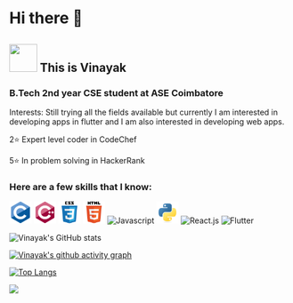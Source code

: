 # Hi there 👋

## <img src = "https://user-images.githubusercontent.com/63050133/156777293-72a6e681-2582-4a9d-ad92-09d1181d47c7.gif" width = 50px height = 50px> This is Vinayak

### B.Tech 2nd year CSE student at ASE Coimbatore

Interests: Still trying all the fields available but currently I am interested in developing apps in flutter and I am also interested in developing web apps.

2⭐ Expert level coder in CodeChef

5⭐ In problem solving in HackerRank

<h3 align="left">Here are a few skills that I know:</h3>
<p align="left">
 <img src="https://raw.githubusercontent.com/devicons/devicon/master/icons/c/c-original.svg" alt="c" width="40" height="40"/>
 <img src="https://raw.githubusercontent.com/devicons/devicon/master/icons/cplusplus/cplusplus-original.svg" alt="cplusplus" width="40" height="40"/>
 <img src="https://raw.githubusercontent.com/devicons/devicon/master/icons/css3/css3-original-wordmark.svg" alt="css3" width="40" height="40"/>
 <img src="https://raw.githubusercontent.com/devicons/devicon/master/icons/html5/html5-original-wordmark.svg" alt="html5" width="40" height="40"/>
 <img src="https://img.icons8.com/color/452/javascript--v1.png" alt="Javascript" width="40" height="40"/>
 <img src="https://raw.githubusercontent.com/devicons/devicon/master/icons/python/python-original.svg" alt="python" width="40" height="40"/>
 <img src="https://upload.wikimedia.org/wikipedia/commons/thumb/a/a7/React-icon.svg/2560px-React-icon.svg.png" alt="React.js" width="60" height="40"/> 
 <img src="https://img.icons8.com/color/452/flutter.png" alt="Flutter" width="40" height="40"/>
</p>

![Vinayak's GitHub stats](https://github-readme-stats.vercel.app/api?username=vinayak5002&show_icons=true&theme=onedark)

[![Vinayak's github activity graph](https://activity-graph.herokuapp.com/graph?username=vinayak5002&theme=dracula)](https://github.com/vinayak5002)

[![Top Langs](https://github-readme-stats.vercel.app/api/top-langs/?username=vinayak5002&theme=onedark)](https://github.com/anuraghazra/github-readme-stats)

![](https://komarev.com/ghpvc/?username=vinayak5002&color=green)
